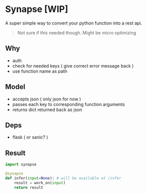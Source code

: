 # Synapse [WIP]

A super simple way to convert your python function into a rest api.

> Not sure if this needed though. Might be micro optimizing

## Why

- auth
- check for needed keys ( give correct error message back )
- use function name as path


## Model

- accepts json ( only json for now )
- passes each key to corresponding function arguments
- returns dict returned back as json

## Deps

- flask ( or sanic? )

## Result

```python
import synapse

@synapse
def infer(input=None): # will be available at /infer
    result = work_on(input)
    return result
```
